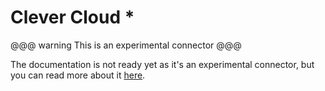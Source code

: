 # Clever Cloud *

@@@ warning
This is an experimental connector
@@@

The documentation is not ready yet as it's an experimental connector, but you can read more about it [here](https://github.com/MAIF/otoroshi/tree/master/connectors/clevercloud).
